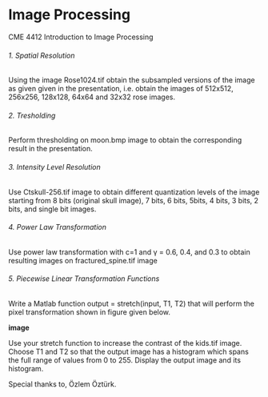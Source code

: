 # Image Processing
 CME 4412 Introduction to Image Processing 

 
###### 1. Spatial Resolution 
 
 Using the image Rose1024.tif obtain the subsampled versions of the image as given given in the presentation, i.e. obtain the images of 512x512, 256x256, 128x128, 64x64 and 32x32 rose images.
 
###### 2. Tresholding 

Perform thresholding on moon.bmp image to obtain the corresponding result in the presentation.

###### 3. Intensity Level Resolution 

Use Ctskull-256.tif image to obtain different quantization levels of the image starting from 8 bits (original skull image), 7 bits, 6 bits, 5bits, 4 bits, 3 bits, 2 bits, and single bit images.

###### 4. Power Law Transformation 

Use power law transformation with c=1 and γ = 0.6, 0.4, and 0.3 to obtain resulting images on fractured_spine.tif image

###### 5. Piecewise Linear Transformation Functions

Write a Matlab function output = stretch(input, T1, T2) that will perform the pixel transformation shown in figure given below.

**image**
 
Use your stretch function to increase the contrast of the kids.tif image. Choose T1 and T2 so that the output image has a histogram which spans the full range of values from 0 to 255. Display the output image and its histogram. 

Special thanks to, Özlem Öztürk. 
